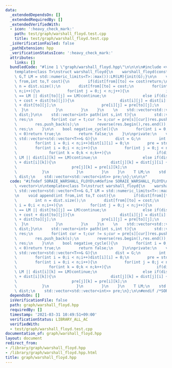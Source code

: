 ```yaml
---
data:
  _extendedDependsOn: []
  _extendedRequiredBy: []
  _extendedVerifiedWith:
  - icon: ':heavy_check_mark:'
    path: test/graph/warshall_floyd.test.cpp
    title: test/graph/warshall_floyd.test.cpp
  _isVerificationFailed: false
  _pathExtension: hpp
  _verificationStatusIcon: ':heavy_check_mark:'
  attributes:
    links: []
  bundledCode: "#line 1 \"graph/warshall_floyd.hpp\"\n\n\n\n#include <vector>\n\n\
    template<class T>\nstruct warshall_floyd{\n    warshall_floyd(const std::vector<std::vector<T>>&\
    \ G,T LM = std::numeric_limits<T>::max()):LM(LM){init(G);}\n\n    void append(int\
    \ from,int to,T cost){\n        if(dist[from][to] <= cost)return;\n        int\
    \ n = dist.size();\n        dist[from][to] = cost;\n        for(int i = 0;i <\
    \ n;i++){\n            for(int j = 0;j < n;j++){\n                if(dist[i][from]\
    \ == LM || dist[to][j] == LM)continue;\n                else if(dist[i][j] > dist[i][from]\
    \ + cost + dist[to][j]){\n                    dist[i][j] = dist[i][from] + cost\
    \ + dist[to][j];\n                    pre[i][j] = pre[to][j];\n              \
    \  }\n            }\n        }\n    }\n    \n    std::vector<std::vector<T>> get_dist(){return\
    \ dist;}\n\n    std::vector<int> path(int s,int t){\n        std::vector<int>\
    \ res;\n        for(int cur = t;cur != s;cur = pre[s][cur])res.push_back(cur);\n\
    \        res.push_back(s);\n        reverse(res.begin(),res.end());\n        return\
    \ res;\n    }\n\n    bool negative_cycle(){\n        for(int i = 0;i < int(dist.size());i++)if(dist[i][i]\
    \ < 0)return true;\n        return false;\n    }\n\nprivate:\n    void init(const\
    \ std::vector<std::vector<T>>& G){\n        dist = G;\n        int n = G.size();\n\
    \        for(int i = 0;i < n;i++)dist[i][i] = 0;\n        pre = std::vector<std::vector<int>>(n,std::vector<int>(n,-1));\n\
    \        for(int i = 0;i < n;i++){\n            for(int j = 0;j < n;j++){\n  \
    \              for(int k = 0;k < n;k++){\n                    if(dist[j][i] ==\
    \ LM || dist[i][k] == LM)continue;\n                    else if(dist[j][k] > dist[j][i]\
    \ + dist[i][k]){\n                        dist[j][k] = dist[j][i] + dist[i][k];\n\
    \                        pre[j][k] = pre[i][k];\n                    }\n     \
    \           }\n            }\n        }\n    }\n    T LM;\n    std::vector<std::vector<T>>\
    \ dist;\n    std::vector<std::vector<int>> pre;\n};\n\n\n"
  code: "#ifndef SORAIE_WARSHALL_FLOYD\n#define SORAIE_WARSHALL_FLOYD\n\n#include\
    \ <vector>\n\ntemplate<class T>\nstruct warshall_floyd{\n    warshall_floyd(const\
    \ std::vector<std::vector<T>>& G,T LM = std::numeric_limits<T>::max()):LM(LM){init(G);}\n\
    \n    void append(int from,int to,T cost){\n        if(dist[from][to] <= cost)return;\n\
    \        int n = dist.size();\n        dist[from][to] = cost;\n        for(int\
    \ i = 0;i < n;i++){\n            for(int j = 0;j < n;j++){\n                if(dist[i][from]\
    \ == LM || dist[to][j] == LM)continue;\n                else if(dist[i][j] > dist[i][from]\
    \ + cost + dist[to][j]){\n                    dist[i][j] = dist[i][from] + cost\
    \ + dist[to][j];\n                    pre[i][j] = pre[to][j];\n              \
    \  }\n            }\n        }\n    }\n    \n    std::vector<std::vector<T>> get_dist(){return\
    \ dist;}\n\n    std::vector<int> path(int s,int t){\n        std::vector<int>\
    \ res;\n        for(int cur = t;cur != s;cur = pre[s][cur])res.push_back(cur);\n\
    \        res.push_back(s);\n        reverse(res.begin(),res.end());\n        return\
    \ res;\n    }\n\n    bool negative_cycle(){\n        for(int i = 0;i < int(dist.size());i++)if(dist[i][i]\
    \ < 0)return true;\n        return false;\n    }\n\nprivate:\n    void init(const\
    \ std::vector<std::vector<T>>& G){\n        dist = G;\n        int n = G.size();\n\
    \        for(int i = 0;i < n;i++)dist[i][i] = 0;\n        pre = std::vector<std::vector<int>>(n,std::vector<int>(n,-1));\n\
    \        for(int i = 0;i < n;i++){\n            for(int j = 0;j < n;j++){\n  \
    \              for(int k = 0;k < n;k++){\n                    if(dist[j][i] ==\
    \ LM || dist[i][k] == LM)continue;\n                    else if(dist[j][k] > dist[j][i]\
    \ + dist[i][k]){\n                        dist[j][k] = dist[j][i] + dist[i][k];\n\
    \                        pre[j][k] = pre[i][k];\n                    }\n     \
    \           }\n            }\n        }\n    }\n    T LM;\n    std::vector<std::vector<T>>\
    \ dist;\n    std::vector<std::vector<int>> pre;\n};\n\n#endif /*SORAIE_WARSHALL_FLOYD*/"
  dependsOn: []
  isVerificationFile: false
  path: graph/warshall_floyd.hpp
  requiredBy: []
  timestamp: '2021-03-31 10:49:51+09:00'
  verificationStatus: LIBRARY_ALL_AC
  verifiedWith:
  - test/graph/warshall_floyd.test.cpp
documentation_of: graph/warshall_floyd.hpp
layout: document
redirect_from:
- /library/graph/warshall_floyd.hpp
- /library/graph/warshall_floyd.hpp.html
title: graph/warshall_floyd.hpp
---
```

